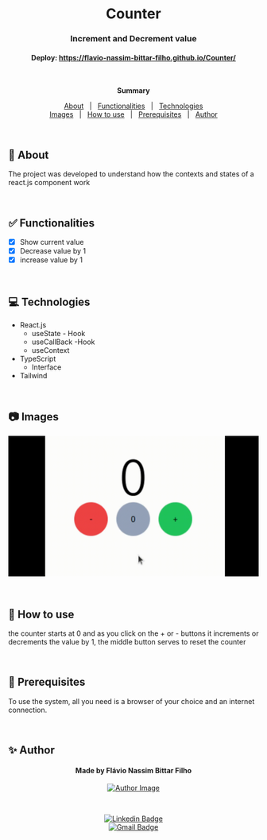<!-- English Default Config -->
<h1 align="center">Counter</h1>
<h3 align="center">Increment and Decrement value</h3>
<h4 align="center">Deploy: <a href="https://flavio-nassim-bittar-filho.github.io/Counter/">https://flavio-nassim-bittar-filho.github.io/Counter/</a></h4>

&#xa0;

**<p align="center">Summary</p>**

<div align="center">
  <a href="#dart-about">About</a> &#xa0; | &#xa0;
  <a href="#white_check_mark-functionalities">Functionalities</a> &#xa0; | &#xa0;
  <a href="#computer-technologies">Technologies</a>
</div>
<div align="center">
  <a href="#camera-images">Images</a> &#xa0; | &#xa0;
  <a href="#orange_book-how-to-use">How to use</a> &#xa0; | &#xa0;
  <a href="#scroll-prerequisites">Prerequisites</a> &#xa0; | &#xa0;
  <a href="#sparkles-author">Author</a>
</div>

&#xa0;

## :dart: About

<p>The project was developed to understand how the contexts and states of a react.js component work</p>

&#xa0;

## :white_check_mark: Functionalities

- [x] Show current value
- [x] Decrease value by 1
- [x] increase value by 1

&#xa0;

## :computer: Technologies

- React.js
  - useState - Hook
  - useCallBack -Hook
  - useContext
- TypeScript
  - Interface
- Tailwind

&#xa0;

## :camera: Images

<div align="center">
  <img src="./src/assets/img/exemple.gif" alt="Project Operation">
</div>

&#xa0;

## :orange_book: How to use

<p>the counter starts at 0 and as you click on the + or - buttons it increments or decrements the value by 1, the middle button serves to reset the counter</p>

&#xa0;

## :scroll: Prerequisites

<p>To use the system, all you need is a browser of your choice and an internet connection.</p>

&#xa0;

## :sparkles: Author

<div align="center">
  <h4>Made by Flávio Nassim Bittar Filho</h4>

  <a href="https://github.com/Flavio-Nassim-Bittar-Filho">
  <img src="https://avatars.githubusercontent.com/u/111374208?v=4" width="150px" alt="Author Image">
  </a>

&#xa0;

[![Linkedin Badge](https://img.shields.io/badge/-Flávio%20Nassim%20Bittar%20Filho-blue?style=flat-square&logo=Linkedin&logoColor=white&link=https://www.linkedin.com/in/fl%C3%A1vio-nassim-bittar-filho/)](https://www.linkedin.com/in/fl%C3%A1vio-nassim-bittar-filho/)<br>
[![Gmail Badge](https://img.shields.io/badge/-flavionassimbittarfilho@gmail.com-c14438?style=flat-square&logo=Gmail&logoColor=white&link=mailto:flavionassimbittarfilho@gmail.com)](mailto:flavionassimbittarfilho@gmail.com)

</div>
